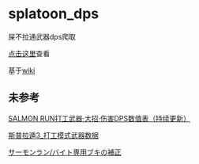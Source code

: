 # splatoon_dps
屎不拉通武器dps爬取

[点击这里](weapons.csv)查看

基于[wiki](https://wikiwiki.jp/splatoon3mix/%E3%83%96%E3%82%AD)

## 未参考
[SALMON RUN打工武器·大招·伤害DPS数值表（持续更新）](https://www.bilibili.com/opus/869689254943391749)

[斯普拉遁3_打工模式武器数据](https://docs.qq.com/sheet/DR3VRWWJUVE5tY1dr?tab=BB08J2)

[サーモンラン/バイト専用ブキの補正](https://wikiwiki.jp/splatoon3mix/%E3%82%B5%E3%83%BC%E3%83%A2%E3%83%B3%E3%83%A9%E3%83%B3/%E3%83%90%E3%82%A4%E3%83%88%E5%B0%82%E7%94%A8%E3%83%96%E3%82%AD%E3%81%AE%E8%A3%9C%E6%AD%A3)
